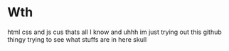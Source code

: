 # Wth
html css and js  cus thats all I know
and uhhh im just trying out this github thingy trying to see what stuffs are in here skull
